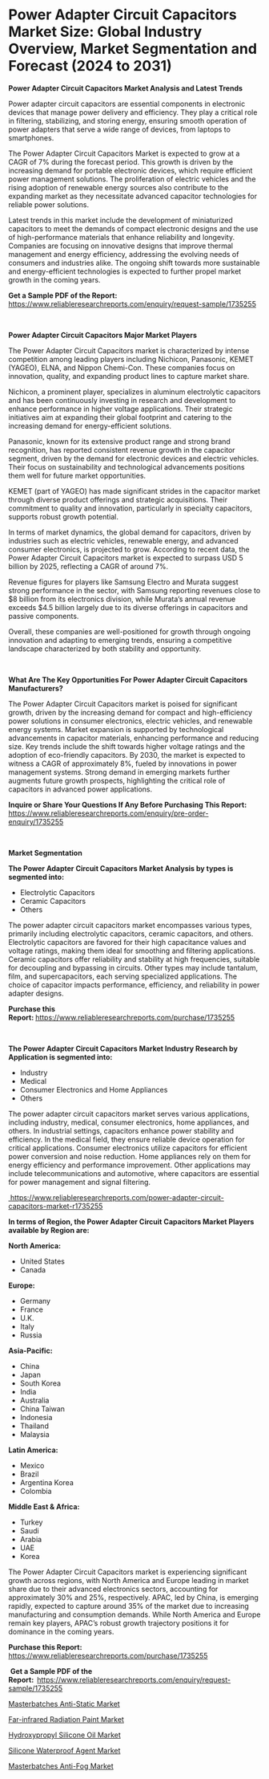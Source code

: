 <p><h1>Power Adapter Circuit Capacitors Market Size: Global Industry Overview, Market Segmentation and Forecast (2024 to 2031)</h1></p><p><strong>Power Adapter Circuit Capacitors Market Analysis and Latest Trends</strong></p>
<p><p>Power adapter circuit capacitors are essential components in electronic devices that manage power delivery and efficiency. They play a critical role in filtering, stabilizing, and storing energy, ensuring smooth operation of power adapters that serve a wide range of devices, from laptops to smartphones. </p><p>The Power Adapter Circuit Capacitors Market is expected to grow at a CAGR of 7% during the forecast period. This growth is driven by the increasing demand for portable electronic devices, which require efficient power management solutions. The proliferation of electric vehicles and the rising adoption of renewable energy sources also contribute to the expanding market as they necessitate advanced capacitor technologies for reliable power solutions.</p><p>Latest trends in this market include the development of miniaturized capacitors to meet the demands of compact electronic designs and the use of high-performance materials that enhance reliability and longevity. Companies are focusing on innovative designs that improve thermal management and energy efficiency, addressing the evolving needs of consumers and industries alike. The ongoing shift towards more sustainable and energy-efficient technologies is expected to further propel market growth in the coming years.</p></p>
<p><strong>Get a Sample PDF of the Report:&nbsp;</strong> <a href="https://www.reliableresearchreports.com/enquiry/request-sample/1735255?utm_campaign=4&utm_medium=2&utm_source=Github&utm_content=ia&utm_term=13102024&utm_id=power-adapter-circuit-capacitors">https://www.reliableresearchreports.com/enquiry/request-sample/1735255</a></p>
<p>&nbsp;</p>
<p><strong>Power Adapter Circuit Capacitors Major Market Players</strong></p>
<p><p>The Power Adapter Circuit Capacitors market is characterized by intense competition among leading players including Nichicon, Panasonic, KEMET (YAGEO), ELNA, and Nippon Chemi-Con. These companies focus on innovation, quality, and expanding product lines to capture market share. </p><p>Nichicon, a prominent player, specializes in aluminum electrolytic capacitors and has been continuously investing in research and development to enhance performance in higher voltage applications. Their strategic initiatives aim at expanding their global footprint and catering to the increasing demand for energy-efficient solutions.</p><p>Panasonic, known for its extensive product range and strong brand recognition, has reported consistent revenue growth in the capacitor segment, driven by the demand for electronic devices and electric vehicles. Their focus on sustainability and technological advancements positions them well for future market opportunities.</p><p>KEMET (part of YAGEO) has made significant strides in the capacitor market through diverse product offerings and strategic acquisitions. Their commitment to quality and innovation, particularly in specialty capacitors, supports robust growth potential.</p><p>In terms of market dynamics, the global demand for capacitors, driven by industries such as electric vehicles, renewable energy, and advanced consumer electronics, is projected to grow. According to recent data, the Power Adapter Circuit Capacitors market is expected to surpass USD 5 billion by 2025, reflecting a CAGR of around 7%.</p><p>Revenue figures for players like Samsung Electro and Murata suggest strong performance in the sector, with Samsung reporting revenues close to $8 billion from its electronics division, while Murata’s annual revenue exceeds $4.5 billion largely due to its diverse offerings in capacitors and passive components.</p><p>Overall, these companies are well-positioned for growth through ongoing innovation and adapting to emerging trends, ensuring a competitive landscape characterized by both stability and opportunity.</p></p>
<p>&nbsp;</p>
<p><strong>What Are The Key Opportunities For Power Adapter Circuit Capacitors Manufacturers?</strong></p>
<p><p>The Power Adapter Circuit Capacitors market is poised for significant growth, driven by the increasing demand for compact and high-efficiency power solutions in consumer electronics, electric vehicles, and renewable energy systems. Market expansion is supported by technological advancements in capacitor materials, enhancing performance and reducing size. Key trends include the shift towards higher voltage ratings and the adoption of eco-friendly capacitors. By 2030, the market is expected to witness a CAGR of approximately 8%, fueled by innovations in power management systems. Strong demand in emerging markets further augments future growth prospects, highlighting the critical role of capacitors in advanced power applications.</p></p>
<p><strong>Inquire or Share Your Questions If Any Before Purchasing This Report:</strong> <a href="https://www.reliableresearchreports.com/enquiry/pre-order-enquiry/1735255?utm_campaign=4&utm_medium=2&utm_source=Github&utm_content=ia&utm_term=13102024&utm_id=power-adapter-circuit-capacitors">https://www.reliableresearchreports.com/enquiry/pre-order-enquiry/1735255</a></p>
<p>&nbsp;</p>
<p><strong>Market Segmentation</strong></p>
<p><strong>The Power Adapter Circuit Capacitors Market Analysis by types is segmented into:</strong></p>
<p><ul><li>Electrolytic Capacitors</li><li>Ceramic Capacitors</li><li>Others</li></ul></p>
<p><p>The power adapter circuit capacitors market encompasses various types, primarily including electrolytic capacitors, ceramic capacitors, and others. Electrolytic capacitors are favored for their high capacitance values and voltage ratings, making them ideal for smoothing and filtering applications. Ceramic capacitors offer reliability and stability at high frequencies, suitable for decoupling and bypassing in circuits. Other types may include tantalum, film, and supercapacitors, each serving specialized applications. The choice of capacitor impacts performance, efficiency, and reliability in power adapter designs.</p></p>
<p><strong>Purchase this Report:&nbsp;</strong><a href="https://www.reliableresearchreports.com/purchase/1735255?utm_campaign=4&utm_medium=2&utm_source=Github&utm_content=ia&utm_term=13102024&utm_id=power-adapter-circuit-capacitors">https://www.reliableresearchreports.com/purchase/1735255</a></p>
<p>&nbsp;</p>
<p><strong>The Power Adapter Circuit Capacitors Market Industry Research by Application is segmented into:</strong></p>
<p><ul><li>Industry</li><li>Medical</li><li>Consumer Electronics and Home Appliances</li><li>Others</li></ul></p>
<p><p>The power adapter circuit capacitors market serves various applications, including industry, medical, consumer electronics, home appliances, and others. In industrial settings, capacitors enhance power stability and efficiency. In the medical field, they ensure reliable device operation for critical applications. Consumer electronics utilize capacitors for efficient power conversion and noise reduction. Home appliances rely on them for energy efficiency and performance improvement. Other applications may include telecommunications and automotive, where capacitors are essential for power management and signal filtering.</p></p>
<p><a href="https://www.reliableresearchreports.com/power-adapter-circuit-capacitors-market-r1735255?utm_campaign=4&utm_medium=2&utm_source=Github&utm_content=ia&utm_term=13102024&utm_id=power-adapter-circuit-capacitors">&nbsp;https://www.reliableresearchreports.com/power-adapter-circuit-capacitors-market-r1735255</a></p>
<p><strong>In terms of Region, the Power Adapter Circuit Capacitors Market Players available by Region are:</strong></p>
<p>
    <p> <strong> North America: </strong>
        <ul>
            <li>United States</li>
            <li>Canada</li>
        </ul>
        </p> 
    <p> <strong> Europe: </strong>
        <ul>
            <li>Germany</li>
            <li>France</li>
            <li>U.K.</li>
            <li>Italy</li>
            <li>Russia</li>
        </ul>
        </p> 
    <p> <strong> Asia-Pacific: </strong>
        <ul>
            <li>China</li>
            <li>Japan</li>
            <li>South Korea</li>
            <li>India</li>
            <li>Australia</li>
            <li>China Taiwan</li>
            <li>Indonesia</li>
            <li>Thailand</li>
            <li>Malaysia</li>
        </ul>
        </p> 
    <p> <strong> Latin America: </strong>
        <ul>
            <li>Mexico</li>
            <li>Brazil</li>
            <li>Argentina Korea</li>
            <li>Colombia</li>
        </ul>
        </p> 
    <p> <strong> Middle East & Africa: </strong>
        <ul>
            <li>Turkey</li>
            <li>Saudi</li>
            <li>Arabia</li>
            <li>UAE</li>
            <li>Korea</li>
        </ul>
    </p>
    </p>
<p><p>The Power Adapter Circuit Capacitors market is experiencing significant growth across regions, with North America and Europe leading in market share due to their advanced electronics sectors, accounting for approximately 30% and 25%, respectively. APAC, led by China, is emerging rapidly, expected to capture around 35% of the market due to increasing manufacturing and consumption demands. While North America and Europe remain key players, APAC’s robust growth trajectory positions it for dominance in the coming years.</p></p>
<p><strong>Purchase this Report: </strong><a href="https://www.reliableresearchreports.com/purchase/1735255?utm_campaign=4&utm_medium=2&utm_source=Github&utm_content=ia&utm_term=13102024&utm_id=power-adapter-circuit-capacitors">https://www.reliableresearchreports.com/purchase/1735255</a></p>
<p>&nbsp;<strong>Get a Sample PDF of the Report:&nbsp;&nbsp;</strong><a href="https://www.reliableresearchreports.com/enquiry/request-sample/1735255?utm_campaign=4&utm_medium=2&utm_source=Github&utm_content=ia&utm_term=13102024&utm_id=power-adapter-circuit-capacitors">https://www.reliableresearchreports.com/enquiry/request-sample/1735255</a></p>
<p><strong></strong></p>
<p><p><a href="https://github.com/WayneHopkins413/Market-Research-Report-List-1/blob/main/masterbatches-anti-static-market.md?utm_campaign=4&utm_medium=2&utm_source=Github&utm_content=ia&utm_term=13102024&utm_id=power-adapter-circuit-capacitors">Masterbatches Anti-Static Market</a></p><p><a href="https://www.linkedin.com/pulse/far-infrared-radiation-paint-market-size-share-trends-analysis-5kf9f?utm_campaign=4&utm_medium=2&utm_source=Github&utm_content=ia&utm_term=13102024&utm_id=power-adapter-circuit-capacitors">Far-infrared Radiation Paint Market</a></p><p><a href="https://www.linkedin.com/pulse/hydroxypropyl-silicone-oil-industry-analysis-report-its-market-bkzie?utm_campaign=4&utm_medium=2&utm_source=Github&utm_content=ia&utm_term=13102024&utm_id=power-adapter-circuit-capacitors">Hydroxypropyl Silicone Oil Market</a></p><p><a href="https://www.linkedin.com/pulse/silicone-waterproof-agent-market-forecasts-trends-impact-analysis-wkdje?utm_campaign=4&utm_medium=2&utm_source=Github&utm_content=ia&utm_term=13102024&utm_id=power-adapter-circuit-capacitors">Silicone Waterproof Agent Market</a></p><p><a href="https://github.com/alesiasc0na/Market-Research-Report-List-1/blob/main/masterbatches-anti-fog-market.md?utm_campaign=4&utm_medium=2&utm_source=Github&utm_content=ia&utm_term=13102024&utm_id=power-adapter-circuit-capacitors">Masterbatches Anti-Fog Market</a></p></p>
